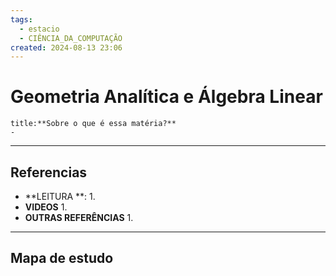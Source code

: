 ```yaml
---
tags:
  - estacio
  - CIÊNCIA_DA_COMPUTAÇÃO
created: 2024-08-13 23:06
---
```

# Geometria Analítica e Álgebra Linear
```ad-question
title:**Sobre o que é essa matéria?**
- 
```

---
## Referencias
- **LEITURA **:
	1. 
- **VIDEOS**
	1. 
- **OUTRAS REFERÊNCIAS**
	1.
---
## Mapa de estudo
